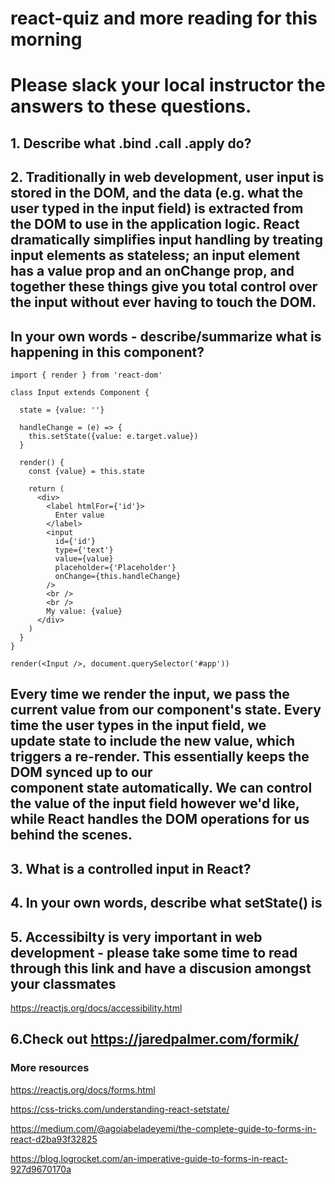 # react-quiz and more reading for this morning

# Please slack your local instructor the answers to these questions.  

## 1. Describe what .bind .call .apply do? 

## 2. Traditionally in web development, user input is stored in the DOM, and the data (e.g. what the user typed in the input field) is extracted from the DOM to use in the application logic. React dramatically simplifies input handling by treating input elements as stateless; an input element has a value prop and an onChange prop, and together these things give you total control over the input without ever having to touch the DOM.

## In your own words - describe/summarize what is happening in this component? 

``` import React, { Component } from 'react'
import { render } from 'react-dom'

class Input extends Component {

  state = {value: ''}

  handleChange = (e) => {
    this.setState({value: e.target.value})
  }

  render() {
    const {value} = this.state

    return (
      <div>
        <label htmlFor={'id'}>
          Enter value
        </label>
        <input
          id={'id'}
          type={'text'}
          value={value}
          placeholder={'Placeholder'}
          onChange={this.handleChange}
        />
        <br />
        <br />
        My value: {value}
      </div>
    )
  }
}

render(<Input />, document.querySelector('#app'))

```
## Every time we render the input, we pass the current value from our component's state. Every time the user types in the input field, we update state to include the new value, which triggers a re-render. This essentially keeps the DOM synced up to our component state automatically. We can control the value of the input field however we'd like, while React handles the DOM operations for us behind the scenes.

## 3. What is a controlled input in React? 

## 4. In  your own words, describe what setState() is  

## 5. Accessibilty is very important in web development - please take some time to read through this link and have a discusion amongst your classmates 
https://reactjs.org/docs/accessibility.html


## 6.Check out https://jaredpalmer.com/formik/

### More resources 

https://reactjs.org/docs/forms.html

https://css-tricks.com/understanding-react-setstate/

https://medium.com/@agoiabeladeyemi/the-complete-guide-to-forms-in-react-d2ba93f32825

https://blog.logrocket.com/an-imperative-guide-to-forms-in-react-927d9670170a

